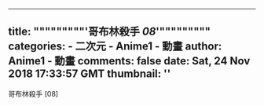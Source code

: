 
---
title: """""""""'哥布林殺手 _08_'"""""""""
categories: 
    - 二次元
    - Anime1 - 動畫
author: Anime1 - 動畫
comments: false
date: Sat, 24 Nov 2018 17:33:57 GMT
thumbnail: ''
---

<div>   
哥布林殺手 [08]  
</div>
            